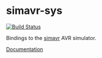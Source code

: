 # simavr-sys

[![Build Status](https://travis-ci.org/dylanmckay/simavr-sys.svg?branch=master)](https://travis-ci.org/dylanmckay/simavr-sys)

Bindings to the [simavr](https://github.com/buserror/simavr) AVR simulator.

[Documentation](https://docs.rs/simavr-sys)


